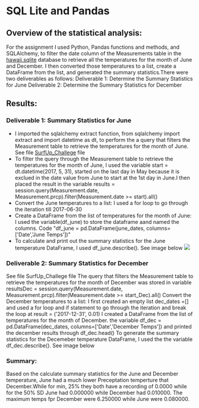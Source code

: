 # SQL Lite and Pandas
## Overview of the statistical analysis:
For the assignment I used Python, Pandas functions and methods, and SQLAlchemy, to filter the date column of the Measurements table in the [hawaii.sqlite](https://github.com/Judyhm2/Pandas_Module_4/blob/main/surfs_up/hawaii.sqlite) database to retrieve all the temperatures for the month of June and December. I then converted those temperatures to a list, create a DataFrame from the list, and generated the summary statistics.There were two deliverables as follows:
Deliverable 1: Determine the Summary Statistics for June
Deliverable 2: Determine the Summary Statistics for December
## Results:
### Deliverable 1: Summary Statistics for June
- I imported the sqlalchemy extract function, from sqlalchemy import extract and import datetime as dt, to perform the a query that filters the Measurement table to retrieve the temperatures for the month of June.
See file [SurfUp_Challege](#) file
- To filter the query through the Measurement table to retrieve the temperatures for the month of June, I used the variable start = dt.datetime(2017, 5, 31), started on the last day in May because it is exclued in the date value from June to start at the 1st day in June.I then placed the result in the variable results = session.query(Measurement.date, Measurement.prcp).filter(Measurement.date >= start).all()
- Convert the June temperatures to a list: I used a for loop to go through the iteration till 2017-06-30
- Create a DataFrame from the list of temperatures for the month of June: I used the variable(df_june) to store the dataframe aand named the columns. Code "df_june = pd.DataFrame(june_dates, columns=['Date','June Temps'])"
- To calculate and print out the summary statistics for the June temperature DataFrame, I used df_june.describe(). See image below 
![](#)
### Deliverable 2: Summary Statistics for December
See file SurfUp_Challege file
The query that filters the Measurement table to retrieve the temperatures for the month of December was stored in variable resultsDec = session.query(Measurement.date, Measurement.prcp).filter(Measurement.date >= start_Dec).all()
Convert the December temperatures to a list: I first created an empty list dec_dates =[] and used a for loop and if statement to go through the iteration and break the loop at result = ('2017-12-31', 0.01)
I created a DataFrame from the list of temperatures for the month of December. the variable df_dec = pd.DataFrame(dec_dates, columns=['Date','December Temps']) and printed the december results through df_dec.head()
To generate the summary statistics for the Decemeber temperature DataFrame, I used the the variable df_dec.describe(). See image below

### Summary:
Based on the calculate summary statistics for the June and December temperature, June had a much lower Preceptation temperture that December.While for min, 25% they both have a recording of 0.0000 while for the 50% SD June had 0.000000 while December had 0.010000. The maximum temps fpr December were 6.250000 while June were 0.080000.
